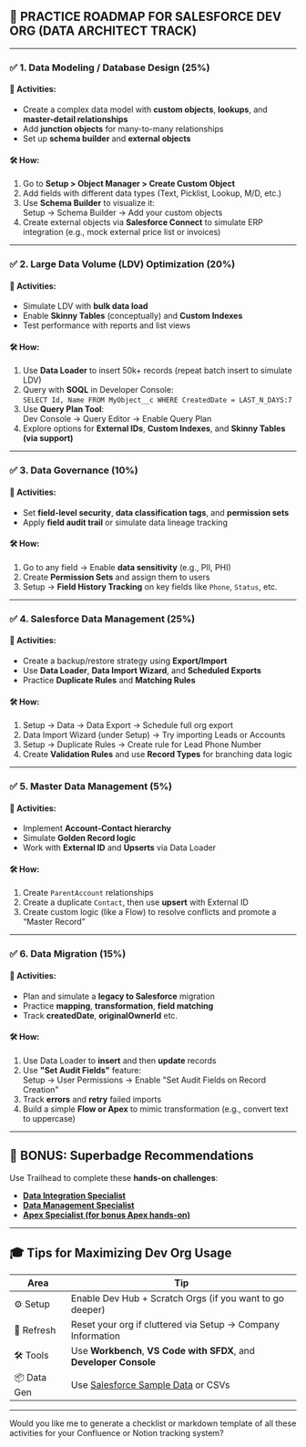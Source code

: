 ## 🔁 PRACTICE ROADMAP FOR SALESFORCE DEV ORG (DATA ARCHITECT TRACK)

---

### ✅ 1. **Data Modeling / Database Design (25%)**
#### 🎯 Activities:
- Create a complex data model with **custom objects**, **lookups**, and **master-detail relationships**
- Add **junction objects** for many-to-many relationships
- Set up **schema builder** and **external objects**

#### 🛠️ How:
1. Go to **Setup > Object Manager > Create Custom Object**
2. Add fields with different data types (Text, Picklist, Lookup, M/D, etc.)
3. Use **Schema Builder** to visualize it:  
   Setup → Schema Builder → Add your custom objects
4. Create external objects via **Salesforce Connect** to simulate ERP integration (e.g., mock external price list or invoices)

---

### ✅ 2. **Large Data Volume (LDV) Optimization (20%)**
#### 🎯 Activities:
- Simulate LDV with **bulk data load**
- Enable **Skinny Tables** (conceptually) and **Custom Indexes**
- Test performance with reports and list views

#### 🛠️ How:
1. Use **Data Loader** to insert 50k+ records (repeat batch insert to simulate LDV)
2. Query with **SOQL** in Developer Console:  
   `SELECT Id, Name FROM MyObject__c WHERE CreatedDate = LAST_N_DAYS:7`
3. Use **Query Plan Tool**:  
   Dev Console → Query Editor → Enable Query Plan
4. Explore options for **External IDs**, **Custom Indexes**, and **Skinny Tables (via support)**

---

### ✅ 3. **Data Governance (10%)**
#### 🎯 Activities:
- Set **field-level security**, **data classification tags**, and **permission sets**
- Apply **field audit trail** or simulate data lineage tracking

#### 🛠️ How:
1. Go to any field → Enable **data sensitivity** (e.g., PII, PHI)
2. Create **Permission Sets** and assign them to users
3. Setup → **Field History Tracking** on key fields like `Phone`, `Status`, etc.

---

### ✅ 4. **Salesforce Data Management (25%)**
#### 🎯 Activities:
- Create a backup/restore strategy using **Export/Import**
- Use **Data Loader**, **Data Import Wizard**, and **Scheduled Exports**
- Practice **Duplicate Rules** and **Matching Rules**

#### 🛠️ How:
1. Setup → Data → Data Export → Schedule full org export
2. Data Import Wizard (under Setup) → Try importing Leads or Accounts
3. Setup → Duplicate Rules → Create rule for Lead Phone Number
4. Create **Validation Rules** and use **Record Types** for branching data logic

---

### ✅ 5. **Master Data Management (5%)**
#### 🎯 Activities:
- Implement **Account-Contact hierarchy**
- Simulate **Golden Record logic**
- Work with **External ID** and **Upserts** via Data Loader

#### 🛠️ How:
1. Create `ParentAccount` relationships
2. Create a duplicate `Contact`, then use **upsert** with External ID
3. Create custom logic (like a Flow) to resolve conflicts and promote a “Master Record”

---

### ✅ 6. **Data Migration (15%)**
#### 🎯 Activities:
- Plan and simulate a **legacy to Salesforce** migration
- Practice **mapping**, **transformation**, **field matching**
- Track **createdDate**, **originalOwnerId** etc.

#### 🛠️ How:
1. Use Data Loader to **insert** and then **update** records
2. Use **"Set Audit Fields"** feature:  
   Setup → User Permissions → Enable "Set Audit Fields on Record Creation"
3. Track **errors** and **retry** failed imports
4. Build a simple **Flow or Apex** to mimic transformation (e.g., convert text to uppercase)

---

## 🚀 BONUS: Superbadge Recommendations
Use Trailhead to complete these **hands-on challenges**:
- **[Data Integration Specialist](https://trailhead.salesforce.com/en/content/learn/superbadges/superbadge_data_integration_specialist)**
- **[Data Management Specialist](https://trailhead.salesforce.com/en/content/learn/superbadges/superbadge_data_management_specialist)**
- **[Apex Specialist (for bonus Apex hands-on)](https://trailhead.salesforce.com/en/content/learn/superbadges/superbadge_apex_specialist)**

---

## 🎓 Tips for Maximizing Dev Org Usage
| Area | Tip |
|------|-----|
| ⚙️ Setup | Enable Dev Hub + Scratch Orgs (if you want to go deeper) |
| 🔄 Refresh | Reset your org if cluttered via Setup → Company Information |
| 🛠️ Tools | Use **Workbench**, **VS Code with SFDX**, and **Developer Console** |
| 📦 Data Gen | Use [Salesforce Sample Data](https://developer.salesforce.com/docs/atlas.en-us.data.meta/data/sforce_api_objects_sample_data.htm) or CSVs |

---

Would you like me to generate a checklist or markdown template of all these activities for your Confluence or Notion tracking system?